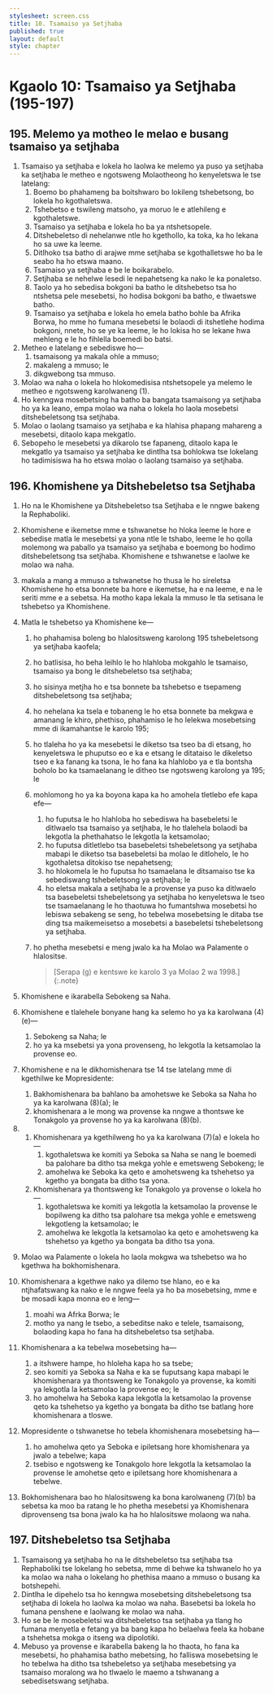 ```yaml
---
stylesheet: screen.css
title: 10. Tsamaiso ya Setjhaba
published: true
layout: default
style: chapter
---
```


# Kgaolo 10: Tsamaiso ya Setjhaba (195-197)

## 195. Melemo ya motheo le melao e busang tsamaiso ya setjhaba

1.	Tsamaiso ya setjhaba e lokela ho laolwa ke melemo ya puso ya setjhaba ka setjhaba le metheo e ngotsweng Molaotheong ho kenyeletswa le tse latelang:
	1.	Boemo bo phahameng ba boitshwaro bo lokileng tshebetsong, bo lokela ho kgothaletswa.
	1.	Tshebetso e tswileng matsoho, ya moruo le e atlehileng e kgothaletswe.
	1.	Tsamaiso ya setjhaba e lokela ho ba ya ntshetsopele.
	1.	Ditshebeletso di nehelanwe ntle ho kgethollo, ka toka, ka ho lekana ho sa uwe ka leeme.
	1.	Ditlhoko tsa batho di arajwe mme setjhaba se kgothalletswe ho ba le seabo ha ho etswa maano.
	1.	Tsamaiso ya setjhaba e be le boikarabelo.
	1.	Setjhaba se nehelwe lesedi le nepahetseng ka nako le ka ponaletso.
	1.	Taolo ya ho sebedisa bokgoni ba batho le ditshebetso tsa ho ntshetsa pele mesebetsi, ho hodisa bokgoni ba batho, e tlwaetswe batho.
	1.	Tsamaiso ya setjhaba e lokela ho emela batho bohle ba Afrika Borwa, ho mme ho fumana mesebetsi le bolaodi di itshetlehe hodima bokgoni, nnete, ho se ye ka leeme, le ho lokisa ho se lekane hwa mehleng e le ho fihlella boemedi bo batsi.
2.	Metheo e latelang e sebediswe ho—
	1.	tsamaisong ya makala ohle a mmuso;
	1.	makaleng a mmuso; le
	1.	dikgwebong tsa mmuso.
3.	Molao wa naha o lokela ho hlokomedisisa ntshetsopele ya melemo le metheo e ngotsweng karolwaneng (1).
4.	Ho kenngwa mosebetsing ha batho ba bangata tsamaisong ya setjhaba ho ya ka leano, empa molao wa naha o lokela ho laola mosebetsi ditshebeletsong tsa setjhaba.
5.	Molao o laolang tsamaiso ya setjhaba e ka hlahisa phapang mahareng a mesebetsi, ditaolo kapa mekgatlo.
6.	Sebopeho le mesebetsi ya dikarolo tse fapaneng, ditaolo kapa le mekgatlo ya tsamaiso ya setjhaba ke dintlha tsa bohlokwa tse lokelang ho tadimisiswa ha ho etswa molao o laolang tsamaiso ya setjhaba.

## 196. Khomishene ya Ditshebeletso tsa Setjhaba

1.	Ho na le Khomishene ya Ditshebeletso tsa Setjhaba e le nngwe bakeng la Rephaboliki.
2.	Khomishene e ikemetse mme e tshwanetse ho hloka leeme le hore e sebedise matla le mesebetsi ya yona ntle le tshabo, leeme le ho qolla molemong wa paballo ya tsamaiso ya setjhaba e boemong bo hodimo ditshebeletsong tsa setjhaba. Khomishene e tshwanetse e laolwe ke molao wa naha.
3.	makala a mang a mmuso a tshwanetse ho thusa le ho sireletsa Khomishene ho etsa bonnete ba hore e ikemetse, ha e na leeme, e na le seriti mme e a sebetsa. Ha motho kapa lekala la mmuso le tla setisana le tshebetso ya Khomishene.
4.	Matla le tshebetso ya Khomishene ke—
	1.	ho phahamisa boleng bo hlalositsweng karolong 195 tshebeletsong ya setjhaba kaofela;
	1.	ho batlisisa, ho beha leihlo le ho hlahloba mokgahlo le tsamaiso, tsamaiso ya bong le ditshebeletso tsa setjhaba;
	1.	ho sisinya metjha ho e tsa bonnete ba tshebetso e tsepameng ditshebeletsong tsa setjhaba;
	1.	ho nehelana ka tsela e tobaneng le ho etsa bonnete ba mekgwa e amanang le khiro, phethiso, phahamiso le ho lelekwa mosebetsing mme di ikamahantse le karolo 195;
	1.	ho tlaleha ho ya ka mesebetsi le diketso tsa tseo ba di etsang, ho kenyeletswa le phuputso eo e ka e etsang le ditataiso le dikeletso tseo e ka fanang ka tsona, le ho fana ka hlahlobo ya e tla bontsha boholo bo ka tsamaelanang le ditheo tse ngotsweng karolong ya 195; le
	1.	mohlomong ho ya ka boyona kapa ka ho amohela tletlebo efe kapa efe—
		1.	ho fuputsa le ho hlahloba ho sebediswa ha basebeletsi le ditlwaelo tsa tsamaiso ya setjhaba, le ho tlalehela bolaodi ba lekgotla la phethahatso le lekgotla la ketsamolao;
		1.	ho fuputsa ditletlebo tsa basebeletsi tshebeletsong ya setjhaba mabapi le diketso tsa basebeletsi ba molao le ditlohelo, le ho kgothaletsa ditokiso tse nepahetseng;
		1.	ho hlokomela le ho fuputsa ho tsamaelana le ditsamaiso tse ka sebediswang tshebeletsong ya setjhaba; le
		1.	ho eletsa makala a setjhaba le a provense ya puso ka ditlwaelo tsa basebeletsi tshebeletsong ya setjhaba ho kenyeletswa le tseo tse tsamaelanang le ho thaotuwa ho fumantshwa mosebetsi ho lebiswa sebakeng se seng, ho tebelwa mosebetsing le ditaba tse ding tsa maikemeisetso a mosebetsi a basebeletsi tshebeletsong ya setjhaba.
	1.	ho phetha mesebetsi e meng jwalo ka ha Molao wa Palamente o hlalositse.

		> [Serapa (g) e kentswe ke karolo 3 ya Molao 2 wa 1998.]
		{:.note}

5.	Khomishene e ikarabella Sebokeng sa Naha.
6.	Khomishene e tlalehele bonyane hang ka selemo ho ya ka karolwana (4)(e)—
	1.	Sebokeng sa Naha; le
	1.	ho ya ka msebetsi ya yona provenseng, ho lekgotla la ketsamolao la provense eo.
7.	Khomishene e na le dikhomishenara tse 14 tse latelang mme di kgethilwe ke Mopresidente:
	1.	Bakhomishenara ba bahlano ba amohetswe ke Seboka sa Naha ho ya ka karolwana (8)(a); le
	1.	khomishenara a le mong wa provense ka nngwe a thontswe ke Tonakgolo ya provense ho ya ka karolwana (8)(b).
8.	
	1.	Khomishenara ya kgethilweng ho ya ka karolwana (7)(a) e lokela ho—
		1.	kgothaletswa ke komiti ya Seboka sa Naha se nang le boemedi ba palohare ba ditho tsa mekga yohle e emetsweng Sebokeng; le
		1.	amohelwa ke Seboka ka qeto e amohetsweng ka tshehetso ya kgetho ya bongata ba ditho tsa yona.
	1.	Khomishenara ya thontsweng ke Tonakgolo ya provense o lokela ho—
		1.	kgothaletswa ke komiti ya lekgotla la ketsamolao la provense le bopilweng ka ditho tsa palohare tsa mekga yohle e emetsweng lekgotleng la ketsamolao; le
		1.	amohelwa ke lekgotla la ketsamolao ka qeto e amohetsweng ka tshehetso ya kgetho ya bongata ba ditho tsa yona.
9.	Molao wa Palamente o lokela ho laola mokgwa wa tshebetso wa ho kgethwa ha bokhomishenara.
10.	Khomishenara a kgethwe nako ya dilemo tse hlano, eo e ka ntjhafatswang ka nako e le nngwe feela ya ho ba mosebetsing, mme e be mosadi kapa monna eo e leng—
	1.	moahi wa Afrka Borwa; le
	1.	motho ya nang le tsebo, a sebeditse nako e telele, tsamaisong, bolaoding kapa ho fana ha ditshebeletso tsa setjhaba.
11.	Khomishenara a ka tebelwa mosebetsing ha—
	1.	a itshwere hampe, ho hloleha kapa ho sa tsebe;
	1.	seo komiti ya Seboka sa Naha e ka se fuputsang kapa mabapi le khomishenara ya thontsweng ke Tonakgolo ya provense, ka komiti ya lekgotla la ketsamolao la provense eo; le
	1.	ho amohelwa ha Seboka kapa lekgotla la ketsamolao la provense qeto ka tshehetso ya kgetho ya bongata ba ditho tse batlang hore khomishenara a tloswe.
12.	Mopresidente o tshwanetse ho tebela khomishenara mosebetsing ha—
	1.	ho amohelwa qeto ya Seboka e ipiletsang hore khomishenara ya jwalo a tebelwe; kapa
	1.	tsebiso e ngotsweng ke Tonakgolo hore lekgotla la ketsamolao la provense le amohetse qeto e ipiletsang hore khomishenara a tebelwe.
13.	Bokhomishenara bao ho hlalositsweng ka bona karolwaneng (7)(b) ba sebetsa ka moo ba ratang le ho phetha mesebetsi ya Khomishenara diprovenseng tsa bona jwalo ka ha ho hlalositswe molaong wa naha.

## 197. Ditshebeletso tsa Setjhaba

1.	Tsamaisong ya setjhaba ho na le ditshebeletso tsa setjhaba tsa Rephaboliki tse lokelang ho sebetsa, mme di behwe ka tshwanelo ho ya ka molao wa naha o lokelang ho phethisa maano a mmuso o busang ka botshepehi.
2.	Dintlha le dipehelo tsa ho kenngwa mosebetsing ditshebeletsong tsa setjhaba di lokela ho laolwa ka molao wa naha. Basebetsi ba lokela ho fumana penshene e laolwang ke molao wa naha.
3.	Ho se be le mosebeletsi wa ditshebeletso tsa setjhaba ya tlang ho fumana menyetla e fetang ya ba bang kapa ho belaelwa feela ka hobane a tshehetsa mokga o itseng wa dipolotiki.
4.	Mebuso ya provense e ikarabella bakeng la ho thaota, ho fana ka mesebetsi, ho phahamisa batho mebetsing, ho falliswa mosebetsing le ho tebelwa ha ditho tsa tshebeletso ya setjhaba mesebetsing ya tsamaiso moralong wa ho tlwaelo le maemo a tshwanang a sebedisetswang setjhaba.
